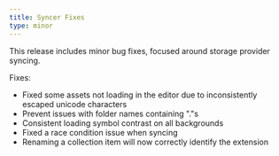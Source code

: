 ```yaml
---
title: Syncer Fixes
type: minor
---
```


This release includes minor bug fixes, focused around storage provider syncing.

Fixes:

* Fixed some assets not loading in the editor due to inconsistently escaped unicode characters
* Prevent issues with folder names containing "."s
* Consistent loading symbol contrast on all backgrounds
* Fixed a race condition issue when syncing
* Renaming a collection item will now correctly identify the extension